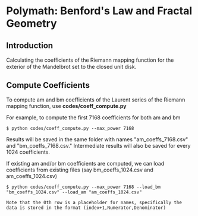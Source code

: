 # Polymath: Benford's Law and Fractal Geometry
## Introduction

Calculating the coeﬀicients of the Riemann mapping function for the exterior of the Mandelbrot set to the closed unit disk.



## Compute Coefficients

To compute am and bm coefficients of the Laurent series of the Riemann mapping function, use **codes/coeff_compute.py**

For example, to compute the first 7168 coefficients for both am and bm

```
$ python codes/coeff_compute.py --max_power 7168
```

Results will be saved in the same folder with names "am_coeffs_7168.csv" and "bm_coeffs_7168.csv." Intermediate results will also be saved for every 1024 coefficients.



If existing am and/or bm coefficients are computed, we can load coefficients from existing files (say bm_coeffs_1024.csv and am_coeffs_1024.csv)

```
$ python codes/coeff_compute.py --max_power 7168 --load_bm "bm_coeffs_1024.csv" --load_am "am_coeffs_1024.csv"

Note that the 0th row is a placeholder for names, specifically the data is stored in the format (index+1,Numerator,Denominator)
```

